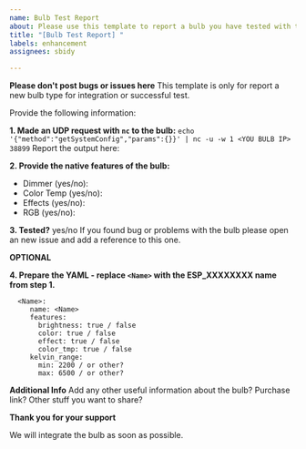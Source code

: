 ```yaml
---
name: Bulb Test Report
about: Please use this template to report a bulb you have tested with this integration.
title: "[Bulb Test Report] "
labels: enhancement
assignees: sbidy

---
```


**Please don't post bugs or issues here** This template is only for report a new bulb type for integration or successful test.

Provide the following information:

**1. Made an UDP request with `nc` to the bulb:**
`echo '{"method":"getSystemConfig","params":{}}' | nc -u -w 1 <YOU BULB IP> 38899`
Report the output here:


**2. Provide the native features of the bulb:**
  - Dimmer (yes/no):
  - Color Temp (yes/no):
  - Effects (yes/no):
  - RGB (yes/no):


**3. Tested?**
    yes/no
    If you found bug or problems with the bulb please open an new issue and add a reference to this one.


**OPTIONAL**

**4. Prepare the YAML - replace `<Name>` with the ESP_XXXXXXXX name from step 1.**
  ```
    <Name>:
       name: <Name>
       features:
         brightness: true / false
         color: true / false
         effect: true / false
         color_tmp: true / false
       kelvin_range:
         min: 2200 / or other?
         max: 6500 / or other?
   ```

**Additional Info**
Add any other useful information about the bulb? Purchase link? Other stuff you want to share?

**Thank you for your support**

We will integrate the bulb as soon as possible.
